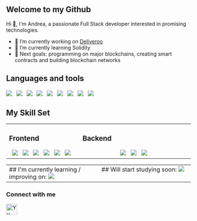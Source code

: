 <!-- <p align="center">
    <img src="https://rishavanand.github.io/static/images/greetings.gif" align="center" style="width: 100%" />
</p> -->

## Welcome to my Github
Hi 👋, I'm Andrea, a passionate Full Stack developer interested in promising technologies.

- 🔭 I’m currently working on [Deliveroo](https://github.com/painteyes/laravel-vue-deliveroo)  
- 🌱 I’m currently learning Solidity 
- 🎯 Next goals: programming on major blockchains, creating smart contracts and building blockchain networks 

## Languages and tools
<div style="margin-top: 20px">
    <img src="https://img.shields.io/badge/-HTML-E34F26?logo=html5&logoColor=white"/>&nbsp;&nbsp;
    <img src="https://img.shields.io/badge/-CSS-1572B6?logo=css3&logoColor=white"/>&nbsp;&nbsp;
    <img src="https://img.shields.io/badge/-JavaScript-F7DF1E?logo=javaScript&logoColor=222"/>&nbsp;&nbsp;
    <img src="https://img.shields.io/badge/-Bootstrap-7952B3?logo=Bootstrap&logoColor=white"/>&nbsp;&nbsp;
    <img src="https://img.shields.io/badge/-Sass-CC6699?logo=Sass&logoColor=white"/>&nbsp;&nbsp;
    <img src="https://img.shields.io/badge/-Vue.js-4FC08D?logo=Vue.js&logoColor=white"/>&nbsp;&nbsp;
    <img src="https://img.shields.io/badge/-PHP-777BB4?logo=php&logoColor=white"/>&nbsp;&nbsp;
    <img src="https://img.shields.io/badge/-MySQL-4479A1?logo=MySQL&logoColor=white"/>&nbsp;&nbsp;
    <img src="https://img.shields.io/badge/-Laravel-FF2D20?logo=Laravel&logoColor=white"/>&nbsp;&nbsp;
    <br>
</div>


<!-- ## Graphics Software
<div style="margin-bottom: 20px">
    <img src="https://img.shields.io/badge/-Adobe Photoshop-31A8FF?logo=Adobe-Photoshop&logoColor=white&style=for-the-badge"/>&nbsp;&nbsp;
    <img src="https://img.shields.io/badge/-Adobe Premiere Pro-7952B3?logo=Adobe-Premiere-Pro&logoColor=white&style=for-the-badge"/>&nbsp;&nbsp;
    <img src="https://img.shields.io/badge/-Adobe After Effects-9999FF?logo=Adobe-After-Effects&logoColor=white&style=for-the-badge"/>&nbsp;&nbsp;
</div> -->

## My Skill Set  
<table><tr><td valign="top" width="33%">



### Frontend  
<div align="center">  
<img src="https://img.shields.io/badge/-HTML-E34F26?logo=html5&logoColor=white"/>&nbsp;&nbsp;
<img src="https://img.shields.io/badge/-CSS-1572B6?logo=css3&logoColor=white"/>&nbsp;&nbsp;
<img src="https://img.shields.io/badge/-JavaScript-F7DF1E?logo=javaScript&logoColor=222"/>&nbsp;&nbsp;
<img src="https://img.shields.io/badge/-Bootstrap-7952B3?logo=Bootstrap&logoColor=white"/>&nbsp;&nbsp;
<img src="https://img.shields.io/badge/-Sass-CC6699?logo=Sass&logoColor=white"/>&nbsp;&nbsp;
<img src="https://img.shields.io/badge/-Vue.js-4FC08D?logo=Vue.js&logoColor=white"/>&nbsp;&nbsp;
</div>

</td><td valign="top" width="50%">



### Backend  
<div align="center">  
<img src="https://img.shields.io/badge/-PHP-777BB4?logo=php&logoColor=white"/>&nbsp;&nbsp;
<img src="https://img.shields.io/badge/-MySQL-4479A1?logo=MySQL&logoColor=white"/>&nbsp;&nbsp;
<img src="https://img.shields.io/badge/-Laravel-FF2D20?logo=Laravel&logoColor=white"/>&nbsp;&nbsp;
</div>

</td></tr></table>  

<table>
    <tr>
        <td valign="top" width="50%">
            ## I'm currently learning / improving on:
            <img src="https://img.shields.io/badge/-SOLIDITY-black"/>&nbsp;&nbsp;
        </td>
        <td valign="top" width="50%">
            ## Will start studying soon:
            <img src="https://img.shields.io/badge/-C++-blue?logo=c%2B%2B&&logoColor=white"/>&nbsp;&nbsp;
        </td>
    </tr>
</table>     
        
### Connect with me
<a href="https://www.linkedin.com/in/occhipinti/"><img align="left" src="https://raw.githubusercontent.com/yushi1007/yushi1007/main/images/linkedin.svg" alt="Yu Shi | LinkedIn" style="width: 30px" /></a> 
